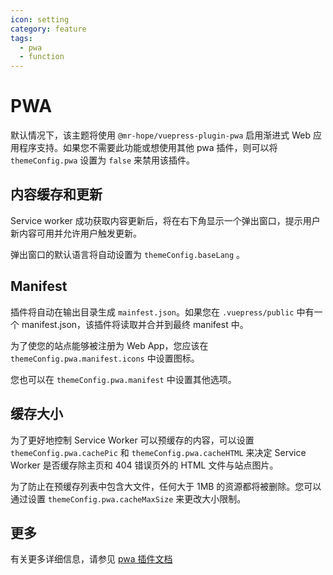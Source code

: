 ```yaml
---
icon: setting
category: feature
tags:
  - pwa
  - function
---
```


# PWA

默认情况下，该主题将使用 `@mr-hope/vuepress-plugin-pwa` 启用渐进式 Web 应用程序支持。如果您不需要此功能或想使用其他 pwa 插件，则可以将 `themeConfig.pwa` 设置为 `false` 来禁用该插件。

## 内容缓存和更新

Service worker 成功获取内容更新后，将在右下角显示一个弹出窗口，提示用户新内容可用并允许用户触发更新。

弹出窗口的默认语言将自动设置为 `themeConfig.baseLang` 。

## Manifest

插件将自动在输出目录生成 `mainfest.json`。如果您在 `.vuepress/public` 中有一个 manifest.json，该插件将读取并合并到最终 manifest 中。

为了使您的站点能够被注册为 Web App，您应该在 `themeConfig.pwa.manifest.icons` 中设置图标。

您也可以在 `themeConfig.pwa.manifest` 中设置其他选项。

## 缓存大小

为了更好地控制 Service Worker 可以预缓存的内容，可以设置 `themeConfig.pwa.cachePic` 和 `themeConfig.pwa.cacheHTML` 来决定 Service Worker 是否缓存除主页和 404 错误页外的 HTML 文件与站点图片。

为了防止在预缓存列表中包含大文件，任何大于 1MB 的资源都将被删除。您可以通过设置 `themeConfig.pwa.cacheMaxSize` 来更改大小限制。

## 更多

有关更多详细信息，请参见 [pwa 插件文档][pwa]

[pwa]: https://vuepress-pwa.mrhope.site/zh/

